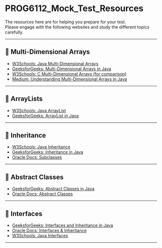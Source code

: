 # PROG6112_Mock_Test_Resources  

The resources here are for helping you prepare for your test.  
Please engage with the following websites and study the different topics carefully.  

---

## 📌 Multi-Dimensional Arrays  

- [W3Schools: Java Multi-Dimensional Arrays](https://www.w3schools.com/java/java_arrays_multi.asp)  
- [GeeksforGeeks: Multi-Dimensional Arrays in Java](https://www.geeksforgeeks.org/java/multidimensional-arrays-in-java/)  
- [W3Schools: C Multi-Dimensional Arrays (for comparison)](https://www.w3schools.com/c/c_arrays_multi.php)  
- [Medium: Understanding Multi-Dimensional Arrays in Java](https://medium.com/@AlexanderObregon/understanding-multi-dimensional-arrays-in-java-7ead0c3937dd)  

---

## 📌 ArrayLists  

- [W3Schools: Java ArrayList](https://www.w3schools.com/java/java_arraylist.asp)  
- [GeeksforGeeks: ArrayList in Java](https://www.geeksforgeeks.org/java/arraylist-in-java/)  

---

## 📌 Inheritance  

- [W3Schools: Java Inheritance](https://www.w3schools.com/java/java_inheritance.asp)  
- [GeeksforGeeks: Inheritance in Java](https://www.geeksforgeeks.org/java/inheritance-in-java/)  
- [Oracle Docs: Subclasses](https://docs.oracle.com/javase/tutorial/java/IandI/subclasses.html)  

---

## 📌 Abstract Classes  

- [GeeksforGeeks: Abstract Classes in Java](https://www.geeksforgeeks.org/java/abstract-classes-in-java/)  
- [Oracle Docs: Abstract Classes](https://docs.oracle.com/javase/tutorial/java/IandI/abstract.html)  

---

## 📌 Interfaces  

- [GeeksforGeeks: Interfaces and Inheritance in Java](https://www.geeksforgeeks.org/java/interfaces-and-inheritance-in-java/)  
- [Oracle Docs: Interfaces & Inheritance](https://docs.oracle.com/javase/tutorial/java/IandI/index.html)  
- [W3Schools: Java Interfaces](https://www.w3schools.com/java/java_interface.asp)  

---
